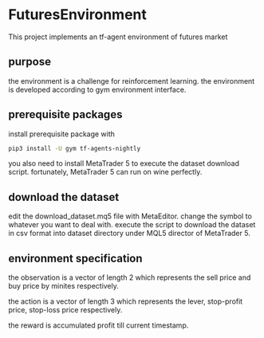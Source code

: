 # FuturesEnvironment
This project implements an tf-agent environment of futures market

## purpose
the environment is a challenge for reinforcement learning. the environment is developed according to gym environment interface.

## prerequisite packages
install prerequisite package with

```bash
pip3 install -U gym tf-agents-nightly
```

you also need to install MetaTrader 5 to execute the dataset download script. fortunately, MetaTrader 5 can run on wine perfectly.

## download the dataset

edit the download_dataset.mq5 file with MetaEditor. change the symbol to whatever you want to deal with. execute the script to download the dataset in csv format into dataset directory under MQL5 director of MetaTrader 5.

## environment specification
the observation is a vector of length 2 which represents the sell price and buy price by minites respectively.

the action is a vector of length 3 which represents the lever, stop-profit price, stop-loss price respectively.

the reward is accumulated profit till current timestamp.

